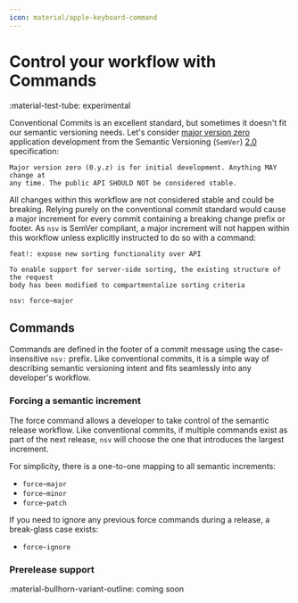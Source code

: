 ```yaml
---
icon: material/apple-keyboard-command
---
```


# Control your workflow with Commands

<span class="rounded-pill">:material-test-tube: experimental</span>

Conventional Commits is an excellent standard, but sometimes it doesn't fit our semantic versioning needs. Let's consider <u>major version zero</u> application development from the Semantic Versioning (`SemVer`) [2.0](https://semver.org/) specification:

```{ .text .no-select .no-copy }
Major version zero (0.y.z) is for initial development. Anything MAY change at
any time. The public API SHOULD NOT be considered stable.
```

All changes within this workflow are not considered stable and could be breaking. Relying purely on the conventional commit standard would cause a major increment for every commit containing a breaking change prefix or footer. As `nsv` is SemVer compliant, a major increment will not happen within this workflow unless explicitly instructed to do so with a command:

```{ .text .no-select .no-copy hl_lines="6" }
feat!: expose new sorting functionality over API

To enable support for server-side sorting, the existing structure of the request
body has been modified to compartmentalize sorting criteria

nsv: force~major
```

## Commands

Commands are defined in the footer of a commit message using the case-insensitive `nsv:` prefix. Like conventional commits, it is a simple way of describing semantic versioning intent and fits seamlessly into any developer's workflow.

### Forcing a semantic increment

The force command allows a developer to take control of the semantic release workflow. Like conventional commits, if multiple commands exist as part of the next release, `nsv` will choose the one that introduces the largest increment.

For simplicity, there is a one-to-one mapping to all semantic increments:

- `force~major`
- `force~minor`
- `force~patch`

If you need to ignore any previous force commands during a release, a break-glass case exists:

- `force~ignore`

### Prerelease support

<span class="rounded-pill">:material-bullhorn-variant-outline: coming soon</span>

